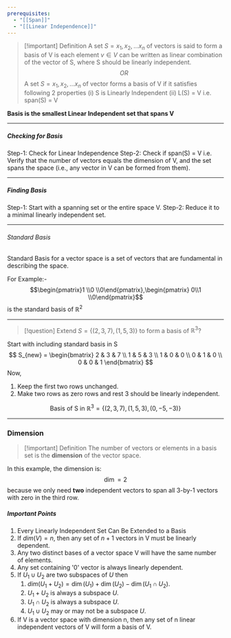 ```yaml
---
prerequisites:
  - "[[Span]]"
  - "[[Linear Independence]]"
---
```

>[!important] Definition
>A set $S = x_{1},x_{2},\dots x_{n}$ of vectors is said to form a basis of V is each element $v \in V$ can be written as linear combination of the vector of S, where S should be linearly independent.
>$$OR$$
>A set $S = x_{1},x_{2},\dots x_{n}$ of vector forms a basis of V if it satisfies following 2 properties
>(i) S is Linearly Independent
>(ii) L(S) = V i.e. span(S) = V

**Basis is the smallest Linear Independent set that spans V**

---
##### Checking for Basis

Step-1: Check for Linear Independence
Step-2: Check if span(S) = V i.e. Verify that the number of vectors equals the dimension of V, and the set spans the space (i.e., any vector in V can be formed from them).

---
##### Finding Basis

Step-1: Start with a spanning set or the entire space V.
Step-2: Reduce it to a minimal linearly independent set.

---
###### Standard Basis

Standard Basis for a vector space is a set of vectors that are fundamental in describing the space.

For Example:- 
$$\begin{pmatrix}1 \\0 \\0\end{pmatrix},\begin{pmatrix}
 0\\1 \\0\end{pmatrix}$$
 is the standard basis of $\mathbb{R}^2$

---
>[!question] Extend $S = \{(2, 3, 7), (1, 5, 3)\}$ to form a basis of $\mathbb{R}^3$?

Start with including standard basis in S 
$$ S_{new} = 
\begin{bmatrix}
2 & 3 & 7 \\
1 & 5 & 3 \\
1 & 0 & 0 \\
0 & 1 & 0 \\
0 & 0 & 1
\end{bmatrix}
$$
Now,
1. Keep the first two rows unchanged.
2. Make two rows as zero rows and rest 3 should be linearly independent.

$$\text{Basis of S in }\mathbb{R}^3 = \{(2,3,7), (1,5,3),(0,-5,-3)\}$$

---

### Dimension

> [!important] Definition
> The number of vectors or elements in a basis set is the **dimension** of the vector space.

In this example, the dimension is:
$$
\dim = 2
$$
because we only need **two** independent vectors to span all 3-by-1 vectors with zero in the third row.

##### Important Points
1. Every Linearly Independent Set Can Be Extended to a Basis
2. If $dim(V)=n$, then any set of $n+1$ vectors in V must be linearly dependent.
3. Any two distinct bases of a vector space V will have the same number of elements.
4. Any set containing '0' vector is always linearly dependent.
5. If $U_1 \cup U_2$ are two subspaces of $U$ then
	1. $dim (U_1 + U_2) = \dim (U_1) + \dim (U_2) - \dim (U_1 \cap U_2)$.
	2. $U_1 + U_2$ is always a subspace $U$.
	3. $U_1 \cap U_2$ is always a subspace $U$.
	4. $U_1 \cup U_2$ may or may not be a subspace $U$.
6. If V is a vector space with dimension n, then any set of n linear independent vectors of V will form a basis of V.